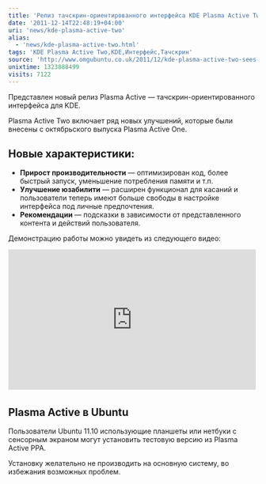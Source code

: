 ```yaml
---
title: 'Релиз тачскрин-ориентированного интерфейса KDE Plasma Active Two'
date: '2011-12-14T22:48:19+04:00'
uri: 'news/kde-plasma-active-two'
alias: 
  - 'news/kde-plasma-active-two.html'
tags: 'KDE Plasma Active Two,KDE,Интерфейс,Тачскрин'
source: 'http://www.omgubuntu.co.uk/2011/12/kde-plasma-active-two-sees-release/'
unixtime: 1323888499
visits: 7122
---
```

Представлен новый релиз Plasma Active — тачскрин-ориентированного интерфейса для KDE.

Plasma Active Two включает ряд новых улучшений, которые были внесены с октябрьского выпуска Plasma Active One.

## Новые характеристики:

*   **Прирост производительности** — оптимизирован код, более быстрый запуск, уменьшение потребления памяти и т.п.
*   **Улучшение юзабилити** — расширен функционал для касаний и пользователи теперь имеют больше свободы в настройке интерфейса под личные предпочтения.
*   **Рекомендации** — подсказки в зависимости от представленного контента и действий пользователя.

Демонстрацию работы можно увидеть из следующего видео:

<iframe width="500" height="284" src="https://www.youtube.com/embed/UPkYyDiuGyc" frameborder="0" allowfullscreen=""></iframe> 

## Plasma Active в Ubuntu

Пользователи Ubuntu 11.10 использующие планшеты или нетбуки с сенсорным экраном могут установить тестовую версию из Plasma Active PPA.

Установку желательно не производить на основную систему, во избежания возможных проблем.

